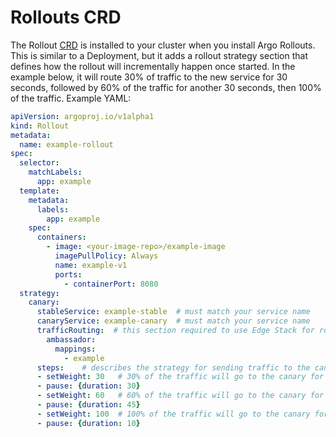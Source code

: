 # Rollouts CRD

The Rollout [CRD](/learn/kubernetes-glossary/custom-resource-definition/) is installed to your cluster when you install Argo Rollouts.  This is similar to a Deployment, but it adds a rollout strategy section that defines how the rollout will incrementally happen once started. In the example below, it will route 30% of traffic to the new service for 30 seconds, followed by 60% of the traffic for another 30 seconds, then 100% of the traffic.
Example YAML:

```yaml
apiVersion: argoproj.io/v1alpha1
kind: Rollout
metadata:
  name: example-rollout
spec:
  selector:
    matchLabels:
      app: example
  template:
    metadata:
      labels:
        app: example
    spec:
      containers:
        - image: <your-image-repo>/example-image
          imagePullPolicy: Always
          name: example-v1
          ports:
            - containerPort: 8080
  strategy:
    canary:
      stableService: example-stable  # must match your service name
      canaryService: example-canary  # must match your service name
      trafficRouting:  # this section required to use Edge Stack for routing
        ambassador:
          mappings:
            - example
      steps:    # describes the strategy for sending traffic to the canary
      - setWeight: 30   # 30% of the traffic will go to the canary for 30 seconds
      - pause: {duration: 30}
      - setWeight: 60   # 60% of the traffic will go to the canary for 45 seconds   
      - pause: {duration: 45}
      - setWeight: 100  # 100% of the traffic will go to the canary for 10 seconds 
      - pause: {duration: 10}
```
